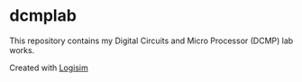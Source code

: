 # dcmplab
This repository contains my Digital Circuits and Micro Processor (DCMP) lab works.


Created with [Logisim](https://en.wikipedia.org/wiki/Logisim)
